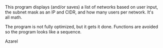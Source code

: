 This program displays (and/or saves) a list of networks based on user input, the subnet mask as an IP and CIDR, and how many users per network. It's all math.

The program is not fully optimized, but it gets it done. Functions are avoided so the program looks like a sequence.

Azarel
